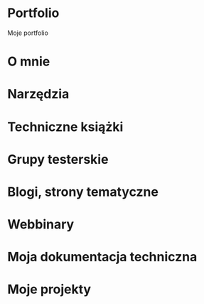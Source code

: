 # Portfolio
Moje portfolio

# O mnie

# Narzędzia

# Techniczne książki

# Grupy testerskie

# Blogi, strony tematyczne

# Webbinary

# Moja dokumentacja techniczna

# Moje projekty
